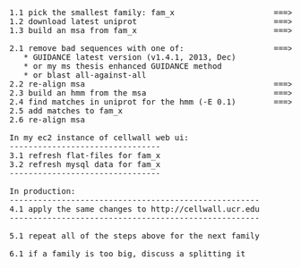 <pre>
1.1 pick the smallest family: fam_x                     ===> GH43 (11 peptides) <a href="http://biocluster.ucr.edu/~alevchuk/cellwall-refresh/data/110-one-family/gh43.fasta">gh43.fasta</a>
1.2 download latest uniprot                             ===> Uniprot 2014-01 (52,159,208 sequences) <a href="http://biocluster.ucr.edu/~alevchuk/cellwall-refresh/data/120-download-uniprot/">data</a>
1.3 build an msa from fam_x                             ===> Used MAFFT <a href="http://biocluster.ucr.edu/~alevchuk/cellwall-refresh/data/130-build-msa/gh43/MSA.MAFFT.Guidance_res_pair_res.html">MSA visualiztion</a>

2.1 remove bad sequences with one of:                   ===> Used GUIDANCE. No bad sequences were removed from GH43.
   * GUIDANCE latest version (v1.4.1, 2013, Dec)
   * or my ms thesis enhanced GUIDANCE method
   * or blast all-against-all
2.2 re-align msa                                        ===> Unnecessary because in 2.1 bad sequences not removed.
2.3 build an hmm from the msa                           ===> <a href="http://biocluster.ucr.edu/~alevchuk/cellwall-refresh/data/230-build-hmm/gh43.hmm">hmm</a>
2.4 find matches in uniprot for the hmm (-E 0.1)        ===> 3243 peptides found for GH43 <a href="http://biocluster.ucr.edu/~alevchuk/cellwall-refresh/data/240-find-matches-in-uniprot/">Uniprot hits</a>
2.5 add matches to fam_x
2.6 re-align msa

In my ec2 instance of cellwall web ui:
--------------------------------
3.1 refresh flat-files for fam_x
3.2 refresh mysql data for fam_x
--------------------------------

In production:
-----------------------------------------------------
4.1 apply the same changes to http://cellwall.ucr.edu
-----------------------------------------------------

5.1 repeat all of the steps above for the next family

6.1 if a family is too big, discuss a splitting it
</pre>
